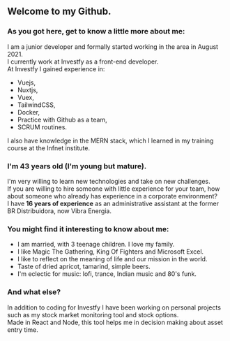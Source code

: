 ## Welcome to my Github.

### As you got here, get to know a little more about me:

I am a junior developer and formally started working in the area in August 2021. <br />I currently work at Investfy as a front-end developer. <br />At Investfy I gained experience in: <br />

* Vuejs,
* Nuxtjs,
* Vuex,
* TailwindCSS, 
* Docker,
* Practice with Github as a team,
* SCRUM routines.

I also have knowledge in the MERN stack, which I learned in my training course at the Infnet institute.<br />

### I'm 43 years old (I'm young but mature). 
I'm very willing to learn new technologies and take on new challenges. <br/>
If you are willing to hire someone with little experience for your team, how about someone who already has experience in a corporate environment?<br/>
I have **16 years of experience** as an administrative assistant at the former BR Distribuidora, now Vibra Energia. 


### You might find it interesting to know about me:
* I am married, with 3 teenage children. I love my family.
* I like Magic The Gathering, King Of Fighters and Microsoft Excel.
* I like to reflect on the meaning of life and our mission in the world.
* Taste of dried apricot, tamarind, simple beers.
* I'm eclectic for music: lofi, trance, Indian music and 80's funk.

### And what else?
In addition to coding for Investfy I have been working on personal projects such as my stock market monitoring tool and stock options.<br />
Made in React and Node, this tool helps me in decision making about asset entry time.
